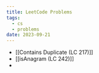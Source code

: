 ```yaml
---
title: LeetCode Problems
tags:
  - cs
  - problems
date: 2023-09-21
---
```

- [[Contains Duplicate (LC 217)]]
- [[isAnagram (LC 242)]]
- 